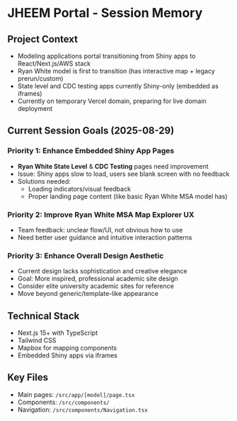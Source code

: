# JHEEM Portal - Session Memory

## Project Context
- Modeling applications portal transitioning from Shiny apps to React/Next.js/AWS stack
- Ryan White model is first to transition (has interactive map + legacy prerun/custom)
- State level and CDC testing apps currently Shiny-only (embedded as iframes)
- Currently on temporary Vercel domain, preparing for live domain deployment

## Current Session Goals (2025-08-29)

### Priority 1: Enhance Embedded Shiny App Pages
- **Ryan White State Level** & **CDC Testing** pages need improvement
- Issue: Shiny apps slow to load, users see blank screen with no feedback
- Solutions needed:
  - Loading indicators/visual feedback
  - Proper landing page content (like basic Ryan White MSA model has)

### Priority 2: Improve Ryan White MSA Map Explorer UX
- Team feedback: unclear flow/UI, not obvious how to use
- Need better user guidance and intuitive interaction patterns

### Priority 3: Enhance Overall Design Aesthetic
- Current design lacks sophistication and creative elegance  
- Goal: More inspired, professional academic site design
- Consider elite university academic sites for reference
- Move beyond generic/template-like appearance

## Technical Stack
- Next.js 15+ with TypeScript
- Tailwind CSS
- Mapbox for mapping components
- Embedded Shiny apps via iframes

## Key Files
- Main pages: `/src/app/[model]/page.tsx`
- Components: `/src/components/`
- Navigation: `/src/components/Navigation.tsx`